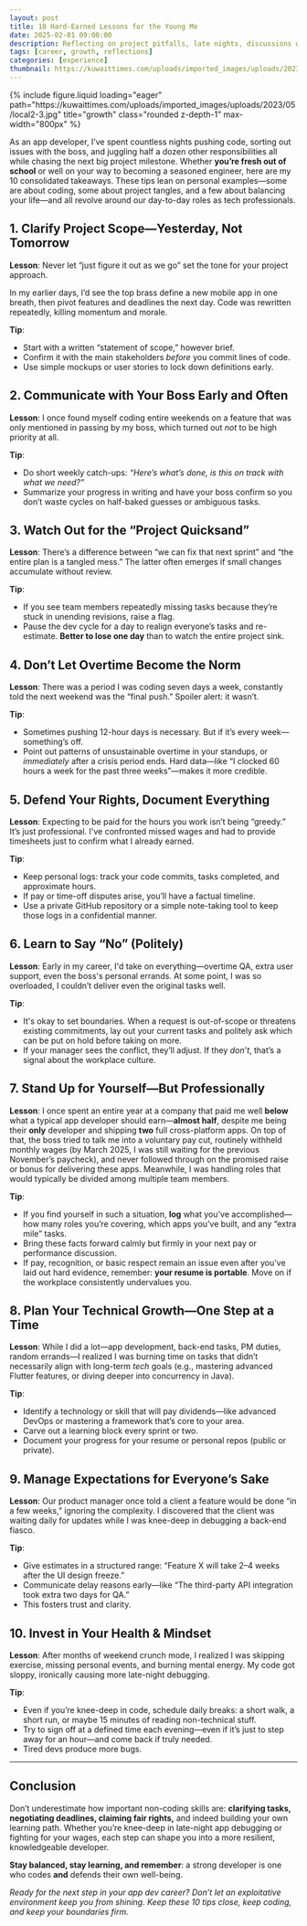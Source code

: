 ```yaml
---
layout: post
title: 10 Hard-Earned Lessons for the Young Me
date: 2025-02-01 09:00:00
description: Reflecting on project pitfalls, late nights, discussions with the boss, overtime, labor rights, and professional growth, here are 10 condensed—but valuable—pieces of advice for anyone beginning their professional journey.
tags: [career, growth, reflections]
categories: [experience]
thumbnail: https://kuwaittimes.com/uploads/imported_images/uploads/2023/05/local2-3.jpg
---
```


<div class="row">
  <div class="col-sm mt-3 mt-md-0 text-center">
    {% include figure.liquid
       loading="eager"
       path="https://kuwaittimes.com/uploads/imported_images/uploads/2023/05/local2-3.jpg"
       title="growth"
       class="rounded z-depth-1"
       max-width="800px"
    %}
  </div>
</div>

As an app developer, I’ve spent countless nights pushing code, sorting out issues with the boss, and juggling half a dozen other responsibilities all while chasing the next big project milestone. Whether **you’re fresh out of school** or well on your way to becoming a seasoned engineer, here are my 10 consolidated takeaways. These tips lean on personal examples—some are about coding, some about project tangles, and a few about balancing your life—and all revolve around our day-to-day roles as tech professionals.

## 1. Clarify Project Scope—Yesterday, Not Tomorrow

**Lesson**: Never let “just figure it out as we go” set the tone for your project approach.

In my earlier days, I’d see the top brass define a new mobile app in one breath, then pivot features and deadlines the next day. Code was rewritten repeatedly, killing momentum and morale.

**Tip**:

- Start with a written “statement of scope,” however brief.
- Confirm it with the main stakeholders _before_ you commit lines of code.
- Use simple mockups or user stories to lock down definitions early.

## 2. Communicate with Your Boss Early and Often

**Lesson**: I once found myself coding entire weekends on a feature that was only mentioned in passing by my boss, which turned out _not_ to be high priority at all.

**Tip**:

- Do short weekly catch-ups: _“Here’s what’s done, is this on track with what we need?”_
- Summarize your progress in writing and have your boss confirm so you don’t waste cycles on half-baked guesses or ambiguous tasks.

## 3. Watch Out for the “Project Quicksand”

**Lesson**: There’s a difference between “we can fix that next sprint” and “the entire plan is a tangled mess.” The latter often emerges if small changes accumulate without review.

**Tip**:

- If you see team members repeatedly missing tasks because they’re stuck in unending revisions, raise a flag.
- Pause the dev cycle for a day to realign everyone’s tasks and re-estimate. **Better to lose one day** than to watch the entire project sink.

## 4. Don’t Let Overtime Become the Norm

**Lesson**: There was a period I was coding seven days a week, constantly told the next weekend was the “final push.” Spoiler alert: it wasn’t.

**Tip**:

- Sometimes pushing 12-hour days is necessary. But if it’s every week—something’s off.
- Point out patterns of unsustainable overtime in your standups, or _immediately_ after a crisis period ends. Hard data—like “I clocked 60 hours a week for the past three weeks”—makes it more credible.

## 5. Defend Your Rights, Document Everything

**Lesson**: Expecting to be paid for the hours you work isn’t being “greedy.” It’s just professional. I've confronted missed wages and had to provide timesheets just to confirm what I already earned.

**Tip**:

- Keep personal logs: track your code commits, tasks completed, and approximate hours.
- If pay or time-off disputes arise, you’ll have a factual timeline.
- Use a private GitHub repository or a simple note-taking tool to keep those logs in a confidential manner.

## 6. Learn to Say “No” (Politely)

**Lesson**: Early in my career, I'd take on everything—overtime QA, extra user support, even the boss's personal errands. At some point, I was so overloaded, I couldn’t deliver even the original tasks well.

**Tip**:

- It's okay to set boundaries. When a request is out-of-scope or threatens existing commitments, lay out your current tasks and politely ask which can be put on hold before taking on more.
- If your manager sees the conflict, they’ll adjust. If they _don’t_, that’s a signal about the workplace culture.

## 7. Stand Up for Yourself—But Professionally

**Lesson**: I once spent an entire year at a company that paid me well **below** what a typical app developer should earn—**almost half**, despite me being their **only** developer and shipping **two** full cross-platform apps. On top of that, the boss tried to talk me into a voluntary pay cut, routinely withheld monthly wages (by March 2025, I was still waiting for the previous November’s paycheck), and never followed through on the promised raise or bonus for delivering these apps. Meanwhile, I was handling roles that would typically be divided among multiple team members.

**Tip**:

- If you find yourself in such a situation, **log** what you’ve accomplished—how many roles you’re covering, which apps you’ve built, and any “extra mile” tasks.
- Bring these facts forward calmly but firmly in your next pay or performance discussion.
- If pay, recognition, or basic respect remain an issue even after you’ve laid out hard evidence, remember: **your resume is portable**. Move on if the workplace consistently undervalues you.

## 8. Plan Your Technical Growth—One Step at a Time

**Lesson**: While I did a lot—app development, back-end tasks, PM duties, random errands—I realized I was burning time on tasks that didn’t necessarily align with long-term _tech_ goals (e.g., mastering advanced Flutter features, or diving deeper into concurrency in Java).

**Tip**:

- Identify a technology or skill that will pay dividends—like advanced DevOps or mastering a framework that’s core to your area.
- Carve out a learning block every sprint or two.
- Document your progress for your resume or personal repos (public or private).

## 9. Manage Expectations for Everyone’s Sake

**Lesson**: Our product manager once told a client a feature would be done “in a few weeks,” ignoring the complexity. I discovered that the client was waiting daily for updates while I was knee-deep in debugging a back-end fiasco.

**Tip**:

- Give estimates in a structured range: “Feature X will take 2–4 weeks after the UI design freeze.”
- Communicate delay reasons early—like “The third-party API integration took extra two days for QA.”
- This fosters trust and clarity.

## 10. Invest in Your Health & Mindset

**Lesson**: After months of weekend crunch mode, I realized I was skipping exercise, missing personal events, and burning mental energy. My code got sloppy, ironically causing more late-night debugging.

**Tip**:

- Even if you’re knee-deep in code, schedule daily breaks: a short walk, a short run, or maybe 15 minutes of reading non-technical stuff.
- Try to sign off at a defined time each evening—even if it’s just to step away for an hour—and come back if truly needed.
- Tired devs produce more bugs.

---

## Conclusion

Don’t underestimate how important non-coding skills are: **clarifying tasks, negotiating deadlines, claiming fair rights,** and indeed building your own learning path. Whether you’re knee-deep in late-night app debugging or fighting for your wages, each step can shape you into a more resilient, knowledgeable developer.

**Stay balanced, stay learning, and remember**: a strong developer is one who codes **and** defends their own well-being.

_Ready for the next step in your app dev career? Don’t let an exploitative environment keep you from shining. Keep these 10 tips close, keep coding, and keep your boundaries firm._
